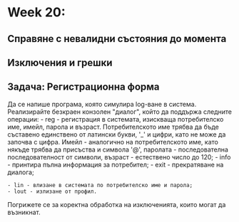 # Week 20:

## Справяне с невалидни състояния до момента

## Изключения и грешки

## Задача: Регистрационна форма

Да се напише програма, която симулира log-ване в система. Реализирайте безкраен конзолен "диалог", който да поддържа следните операции:
    - reg - регистрация в системата, изискваща потребителско име, имейл, парола и възраст. Потребителското име трябва да бъде съставено единствено от латински букви, '_' и цифри, като не може да започва с цифра. Имейл - аналогично на потребителското име, като някъде трябва да присъства и символа '@', паролата - последователна последователност от символи, възраст - естествено число до 120;
    - info - принтира пълна информация за потребител;
    - exit - прекратяване на диалога;
    
    - lin - влизане в системата по потребителско име и парола;
    - lout - излизане от профил.

Погрижете се за коректна обработка на изключенията, които могат да възникнат.